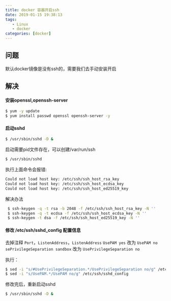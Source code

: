 ```yaml
---
title: docker 容器开启ssh
date: 2019-01-15 19:38:13
tags: 
   - Linux
   - docker
categories: [docker]
---
```

## 问题
默认docker镜像是没有ssh的，需要我们去手动安装开启

## 解决
#### 安装openssl,openssh-server

```bash
$ yum -y update
$ yum install passwd openssl openssh-server -y
```

#### 启动sshd
```bash
$ /usr/sbin/sshd -D &
```
启动需要pid文件存在，可以创建/var/run/ssh
```bash
$ /usr/sbin/sshd
```
执行上面命令会报错:
```bash
Could not load host key: /etc/ssh/ssh_host_rsa_key
Could not load host key: /etc/ssh/ssh_host_ecdsa_key
Could not load host key: /etc/ssh/ssh_host_ed25519_key
```
解决办法
```bash
 $ ssh-keygen -q -t rsa -b 2048 -f /etc/ssh/ssh_host_rsa_key -N ''
 $ ssh-keygen -q -t ecdsa -f /etc/ssh/ssh_host_ecdsa_key -N ''
 $ ssh-keygen -t dsa -f /etc/ssh/ssh_host_ed25519_key -N ''
```
#### 修改 /etc/ssh/sshd_config 配置信息

去掉注释 `Port`，`ListenAddress`，`ListenAddress`
`UsePAM yes` 改为 `UsePAM no`
`sePrivilegeSeparation sandbox` 改为 `UsePrivilegeSeparation no`

执行：
```bash
$ sed -i "s/#UsePrivilegeSeparation.*/UsePrivilegeSeparation no/g" /etc/ssh/sshd_config
$ sed -i "s/UsePAM.*/UsePAM no/g" /etc/ssh/sshd_config
```

修改完后，重新启动sshd
```bash
$ /usr/sbin/sshd -D &
```